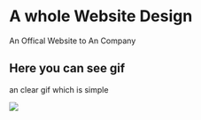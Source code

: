 <h1> A whole Website Design </h1>

An Offical Website to An Company

<h2> Here you can see gif </h2>

an clear gif which is simple

![](chrome-capture-2022-10-15.gif)